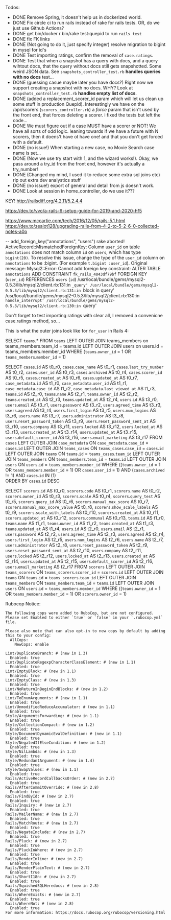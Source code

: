 Todos:
* DONE Remove Spring, it doesn't help us in dockerized world.
* DONE Fix circle ci to run rails instead of rake for rails tests.  OR, do we just use Github Actions?
* DONE get bin/docker r bin/rake test:quepid to run `rails test`
* DONE fix FK links
* DONE (Not going to do it, just specify integer) resolve migration to bigint in mysql for id's
* DONE Test importing ratings, confirm the removal of `case.ratings`.
* DONE Test that when a snapshot has a query with docs, and a query wihtout docs, that the query without docs still gets snapshotted. Some weird JSON data. See `snapshots_controller_test.rb` __handles queries with no docs__ test...
* DONE (guessing casue maybe later you have docs?) Right now we support creating a snapshot with no docs.   WHY?   Look at `snapshots_controller_test.rb` __handles empty list of docs__.   
* DONE (added a replacement_scorer_id param which will let us clean up some stuff in production Quepid).   Interestingly we have on the /api/scorers (`scorers_controller.rb`) a *force* param that isn't used by the front end, that forces deleting a scorer.  i fixed the tests but left the code...  
* DONE We must figure out if a case MUST have a scorer or NOT!   We have all sorts of odd logic.  leaning towards if we have a future with N scorers, then it doens't have ot have one!  and that you don't get forced with a default.
* DONE (no issue!) When starting a new case, no Movie Search case name is set...
* DONE (Now we use try start with 1, and the wizard works!).  Okay, we pass around a try_id from the front end, however it's actually a try_number!  
* DONE (Changed my mind, I used it to reduce some extra sql joins etc) rip out extra dev analystics stuff
* DONE (no issue!) export of general and detail from js doesn't work.
* DONE Look at session in home_controller, do we use it???




KEY!   http://railsdiff.org/4.2.11/5.2.4.4


https://dev.to/vvo/a-rails-6-setup-guide-for-2019-and-2020-hf5

https://www.mccartie.com/tech/2016/12/05/rails-5.1.html
https://dev.to/zealot128/upgrading-rails-from-4-2-to-5-2-6-0-collected-notes-a0o


-- add_foreign_key("annotations", "users")
rake aborted!
ActiveRecord::MismatchedForeignKey: Column `user_id` on table `annotations` does not match column `id` on `users`, which has type `bigint(20)`. To resolve this issue, change the type of the `user_id` column on `annotations` to be :bigint. (For example `t.bigint :user_id`).
Original message: Mysql2::Error: Cannot add foreign key constraint: ALTER TABLE `annotations` ADD CONSTRAINT `fk_rails_4043df79bf`
FOREIGN KEY (`user_id`)
  REFERENCES `users` (`id`)
/usr/local/bundle/gems/mysql2-0.5.3/lib/mysql2/client.rb:131:in `_query'
/usr/local/bundle/gems/mysql2-0.5.3/lib/mysql2/client.rb:131:in `block in query'
/usr/local/bundle/gems/mysql2-0.5.3/lib/mysql2/client.rb:130:in `handle_interrupt'
/usr/local/bundle/gems/mysql2-0.5.3/lib/mysql2/client.rb:130:in `query'


Don't forget to test importing ratings with clear all, I removed a convenicne case.ratings method, so...


This is what the outer joins look like for `for_user` in Rails 4:

SELECT `teams`.* FROM `teams` LEFT OUTER JOIN teams_members on teams_members.team_id = teams.id
LEFT OUTER JOIN users on users.id = teams_members.member_id
WHERE (`teams`.`owner_id` = 1 OR `teams_members`.`member_id` = 1)


SELECT `cases`.`id` AS t0_r0, `cases`.`case_name` AS t0_r1, `cases`.`last_try_number` AS t0_r2, `cases`.`user_id` AS t0_r3, `cases`.`archived` AS t0_r4, `cases`.`scorer_id` AS t0_r5, `cases`.`created_at` AS t0_r6, `cases`.`updated_at` AS t0_r7, `case_metadata`.`id` AS t1_r0, `case_metadata`.`user_id` AS t1_r1, `case_metadata`.`case_id` AS t1_r2, `case_metadata`.`last_viewed_at` AS t1_r3, `teams`.`id` AS t2_r0, `teams`.`name` AS t2_r1, `teams`.`owner_id` AS t2_r2, `teams`.`created_at` AS t2_r3, `teams`.`updated_at` AS t2_r4, `users`.`id` AS t3_r0, `users`.`email` AS t3_r1, `users`.`password` AS t3_r2, `users`.`agreed_time` AS t3_r3, `users`.`agreed` AS t3_r4, `users`.`first_login` AS t3_r5, `users`.`num_logins` AS t3_r6, `users`.`name` AS t3_r7, `users`.`administrator` AS t3_r8, `users`.`reset_password_token` AS t3_r9, `users`.`reset_password_sent_at` AS t3_r10, `users`.`company` AS t3_r11, `users`.`locked` AS t3_r12, `users`.`locked_at` AS t3_r13, `users`.`created_at` AS t3_r14, `users`.`updated_at` AS t3_r15, `users`.`default_scorer_id` AS t3_r16, `users`.`email_marketing` AS t3_r17
FROM `cases`
LEFT OUTER JOIN `case_metadata` ON `case_metadata`.`case_id` = `cases`.`id`
LEFT OUTER JOIN `teams_cases` ON `teams_cases`.`case_id` = `cases`.`id`
LEFT OUTER JOIN `teams` ON `teams`.`id` = `teams_cases`.`team_id`
LEFT OUTER JOIN `teams_members` ON `teams_members`.`team_id` = `teams`.`id`
LEFT OUTER JOIN `users` ON `users`.`id` = `teams_members`.`member_id`
WHERE ((`teams`.`owner_id` = 1 OR `teams_members`.`member_id` = 1) OR `cases`.`user_id` = 1)
AND (`cases`.`archived` != 1)
AND `cases`.`id` IN (1)  
ORDER BY `cases`.`id` DESC


SELECT `scorers`.`id` AS t0_r0, `scorers`.`code` AS t0_r1, `scorers`.`name` AS t0_r2, `scorers`.`owner_id` AS t0_r3, `scorers`.`scale` AS t0_r4, `scorers`.`query_test` AS t0_r5, `scorers`.`query_id` AS t0_r6, `scorers`.`manual_max_score` AS t0_r7, `scorers`.`manual_max_score_value` AS t0_r8, `scorers`.`show_scale_labels` AS t0_r9, `scorers`.`scale_with_labels` AS t0_r10, `scorers`.`created_at` AS t0_r11, `scorers`.`updated_at` AS t0_r12, `scorers`.`communal` AS t0_r13, `teams`.`id` AS t1_r0, `teams`.`name` AS t1_r1, `teams`.`owner_id` AS t1_r2, `teams`.`created_at` AS t1_r3, `teams`.`updated_at` AS t1_r4, `users`.`id` AS t2_r0, `users`.`email` AS t2_r1, `users`.`password` AS t2_r2, `users`.`agreed_time` AS t2_r3, `users`.`agreed` AS t2_r4, `users`.`first_login` AS t2_r5, `users`.`num_logins` AS t2_r6, `users`.`name` AS t2_r7, `users`.`administrator` AS t2_r8, `users`.`reset_password_token` AS t2_r9, `users`.`reset_password_sent_at` AS t2_r10, `users`.`company` AS t2_r11, `users`.`locked` AS t2_r12, `users`.`locked_at` AS t2_r13, `users`.`created_at` AS t2_r14, `users`.`updated_at` AS t2_r15, `users`.`default_scorer_id` AS t2_r16, `users`.`email_marketing` AS t2_r17
FROM `scorers`
LEFT OUTER JOIN `teams_scorers` ON `teams_scorers`.`scorer_id` = `scorers`.`id`
LEFT OUTER JOIN `teams` ON `teams`.`id` = `teams_scorers`.`team_id`
LEFT OUTER JOIN `teams_members` ON `teams_members`.`team_id` = `teams`.`id`
LEFT OUTER JOIN `users` ON `users`.`id` = `teams_members`.`member_id`
WHERE ((`teams`.`owner_id` = 1 OR `teams_members`.`member_id` = 1) OR `scorers`.`owner_id` = 1)



Rubocop Notice:
```
The following cops were added to RuboCop, but are not configured. Please set Enabled to either `true` or `false` in your `.rubocop.yml` file.

Please also note that can also opt-in to new cops by default by adding this to your config:
  AllCops:
    NewCops: enable

Lint/DuplicateBranch: # (new in 1.3)
  Enabled: true
Lint/DuplicateRegexpCharacterClassElement: # (new in 1.1)
  Enabled: true
Lint/EmptyBlock: # (new in 1.1)
  Enabled: true
Lint/EmptyClass: # (new in 1.3)
  Enabled: true
Lint/NoReturnInBeginEndBlocks: # (new in 1.2)
  Enabled: true
Lint/ToEnumArguments: # (new in 1.1)
  Enabled: true
Lint/UnmodifiedReduceAccumulator: # (new in 1.1)
  Enabled: true
Style/ArgumentsForwarding: # (new in 1.1)
  Enabled: true
Style/CollectionCompact: # (new in 1.2)
  Enabled: true
Style/DocumentDynamicEvalDefinition: # (new in 1.1)
  Enabled: true
Style/NegatedIfElseCondition: # (new in 1.2)
  Enabled: true
Style/NilLambda: # (new in 1.3)
  Enabled: true
Style/RedundantArgument: # (new in 1.4)
  Enabled: true
Style/SwapValues: # (new in 1.1)
  Enabled: true
Rails/ActiveRecordCallbacksOrder: # (new in 2.7)
  Enabled: true
Rails/AfterCommitOverride: # (new in 2.8)
  Enabled: true
Rails/FindById: # (new in 2.7)
  Enabled: true
Rails/Inquiry: # (new in 2.7)
  Enabled: true
Rails/MailerName: # (new in 2.7)
  Enabled: true
Rails/MatchRoute: # (new in 2.7)
  Enabled: true
Rails/NegateInclude: # (new in 2.7)
  Enabled: true
Rails/Pluck: # (new in 2.7)
  Enabled: true
Rails/PluckInWhere: # (new in 2.7)
  Enabled: true
Rails/RenderInline: # (new in 2.7)
  Enabled: true
Rails/RenderPlainText: # (new in 2.7)
  Enabled: true
Rails/ShortI18n: # (new in 2.7)
  Enabled: true
Rails/SquishedSQLHeredocs: # (new in 2.8)
  Enabled: true
Rails/WhereExists: # (new in 2.7)
  Enabled: true
Rails/WhereNot: # (new in 2.8)
  Enabled: true
For more information: https://docs.rubocop.org/rubocop/versioning.html
```
